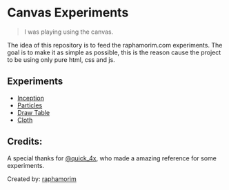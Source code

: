 # Canvas Experiments

> I was playing using the canvas.

The idea of this repository is to feed the raphamorim.com experiments. The goal is to make it as simple as possible, this is the reason cause the project to be using only pure html, css and js.

## Experiments

- [Inception](http://raphamorim.com/canvas-experiments/inception)
- [Particles](http://raphamorim.com/canvas-experiments/particles)
- [Draw Table](http://raphamorim.com/canvas-experiments/draw)
- [Cloth](http://raphamorim.com/canvas-experiments/cloth)


## Credits:

A special thanks for [@quick_4x](https://twitter.com/quick_4x), who made a amazing reference for some experiments.

Created by: [raphamorim](https://github.com/raphamorim/)
